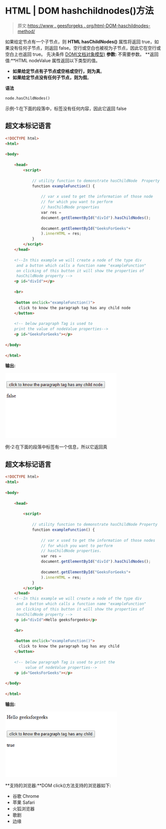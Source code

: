 # HTML | DOM hashchildnodes()方法

> 原文:[https://www . geesforgeks . org/html-DOM-haschildnodes-method/](https://www.geeksforgeeks.org/html-dom-haschildnodes-method/)

如果给定节点有一个子节点，则 **HTML hasChildNodes()** 属性将返回 true，如果没有任何子节点，则返回 false。空行或空白也被视为子节点，因此它在空行或空白上也返回 true。
先决条件 [DOM(文档对象模型)](https://www.geeksforgeeks.org/dom-document-object-model/)
**参数:**
不需要参数。
**返回值:**HTML nodeValue 属性返回以下类型的值。

*   **如果给定节点有子节点或空格或空行，则为真**。
*   **如果给定节点没有任何子节点，则为假**。

**语法**

```html
node.hasChildNodes()
```

示例-1:在下面的段落中，标签没有任何内容，因此它返回 false

## 超文本标记语言

```html
<!DOCTYPE html>
<html>

<body>

    <head>
        <script>

            // utility function to demonstrate hasChildNode  Property
            function exampleFunction() {

                // var x used to get the information of those node 
                // for which you want to perform 
                // hasChildNode properties
                var res = 
                document.getElementById("divId").hasChildNodes();

                document.getElementById("GeeksForGeeks"+
                ).innerHTML = res;
            }
        </script>
    </head>

    <!--In this example we will create a node of the type div
     and a button which calls a function name "exampleFunction" 
     on clicking of this button it will show the properties of 
     hasChildNode property -->
    <p id="divId"></p>

    <br>

    <button onclick="exampleFunction()">
      click to know the paragraph tag has any child node
    </button>

    <!-- below paragraph Tag is used to 
    print the value of nodeValue properties-->
    <p id="GeeksForGeeks"></p>

</body>

</html>
```

**输出:**

![](img/4d815b1bb25d47943b2354250fc1f132.png)

例-2:在下面的段落中标签有一个信息，所以它返回真

## 超文本标记语言

```html
<!DOCTYPE html>
<html>

<body>

    <head>

        <script>

            // utility function to demonstrate hasChildNode Property
            function exampleFunction() {

                // var x used to get the information of those nodes
                // for which you want to perform 
                // hasChildNode properties.
                var res = 
                document.getElementById("divId").hasChildNodes();

                document.getElementById("GeeksForGeeks"+
                ).innerHTML = res;
            }
        </script>
    </head>
    <!--In this example we will create a node of the type div
     and a button which calls a function name "exampleFunction" 
     on clicking of this button it will show the properties of 
     hasChildNode property -->
    <p id="divId">Hello geeksforgeeks</p>

    <br>

    <button onclick="exampleFunction()">
      click to know the paragraph tag has any child
    </button>

    <!-- below paragraph Tag is used to print the 
         value of nodeValue properties-->
    <p id="GeeksForGeeks"></p>

</body>

</html>
```

**输出:**

![](img/f186f37fae3c3eb076c8abfb5dff3ed4.png)

**支持的浏览器:**DOM click()方法支持的浏览器如下:

*   谷歌 Chrome
*   苹果 Safari
*   火狐浏览器
*   歌剧
*   边缘